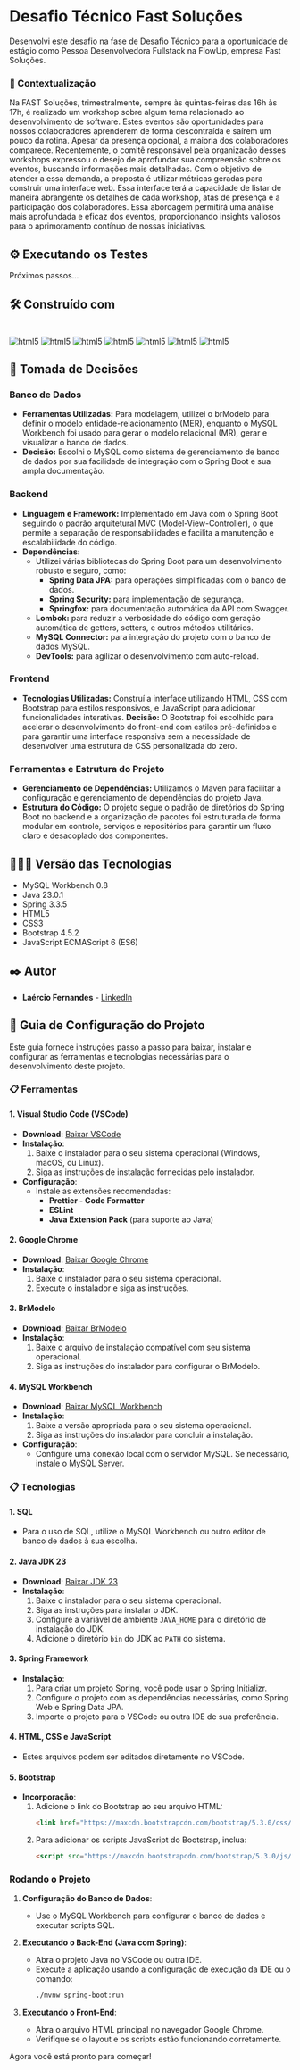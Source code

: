 # Desafio Técnico Fast Soluções 
Desenvolvi este desafio na fase de Desafio Técnico para a oportunidade de estágio como Pessoa Desenvolvedora Fullstack na FlowUp, empresa Fast Soluções.

### 📝 Contextualização
Na FAST Soluções, trimestralmente, sempre às quintas-feiras das 16h às 17h, é
realizado um workshop sobre algum tema relacionado ao desenvolvimento de
software. Estes eventos são oportunidades para nossos colaboradores
aprenderem de forma descontraída e saírem um pouco da rotina. Apesar da
presença opcional, a maioria dos colaboradores comparece.
Recentemente, o comitê responsável pela organização desses workshops
expressou o desejo de aprofundar sua compreensão sobre os eventos, buscando
informações mais detalhadas. Com o objetivo de atender a essa demanda, a
proposta é utilizar métricas geradas para construir uma interface web. Essa
interface terá a capacidade de listar de maneira abrangente os detalhes de
cada workshop, atas de presença e a participação dos colaboradores. Essa
abordagem permitirá uma análise mais aprofundada e eficaz dos eventos,
proporcionando insights valiosos para o aprimoramento contínuo de nossas
iniciativas.

## ⚙️ Executando os Testes
Próximos passos...

## 🛠️ Construído com

<div style="display: inline-block"><br/>
  <img align="center" alt="html5" src="https://img.shields.io/badge/MySQL-00000F?style=for-the-badge&logo=mysql&logoColor=white" />
  <img align="center" alt="html5" src="https://img.shields.io/badge/Java-ED8B00?style=for-the-badge&logo=openjdk&logoColor=white" />
  <img align="center" alt="html5" src="https://img.shields.io/badge/Spring-6DB33F?style=for-the-badge&logo=spring&logoColor=white" />
  <img align="center" alt="html5" src="https://img.shields.io/badge/HTML5-E34F26?style=for-the-badge&logo=html5&logoColor=white" /> 
  <img align="center" alt="html5" src="https://img.shields.io/badge/CSS3-1572B6?style=for-the-badge&logo=css3&logoColor=white" />
  <img align="center" alt="html5" src="https://img.shields.io/badge/Bootstrap-563D7C?style=for-the-badge&logo=bootstrap&logoColor=white" />
  <img align="center" alt="html5" src="https://img.shields.io/badge/JavaScript-323330?style=for-the-badge&logo=javascript&logoColor=F7DF1E" />
</div><br/>

## 🔨 Tomada de Decisões

### Banco de Dados
* **Ferramentas Utilizadas:** Para modelagem, utilizei o brModelo para definir o modelo entidade-relacionamento (MER), enquanto o MySQL Workbench foi usado para gerar o modelo relacional (MR), gerar e visualizar o banco de dados.
* **Decisão:** Escolhi o MySQL como sistema de gerenciamento de banco de dados por sua facilidade de integração com o Spring Boot e sua ampla documentação.
### Backend
* **Linguagem e Framework:** Implementado em Java com o Spring Boot seguindo o padrão arquitetural MVC (Model-View-Controller), o que permite a separação de responsabilidades e facilita a manutenção e escalabilidade do código.
* **Dependências:**
  * Utilizei várias bibliotecas do Spring Boot para um desenvolvimento robusto e seguro, como:
    * **Spring Data JPA:** para operações simplificadas com o banco de dados.
    * **Spring Security:** para implementação de segurança.
    * **Springfox:** para documentação automática da API com Swagger.
  * **Lombok:** para reduzir a verbosidade do código com geração automática de getters, setters, e outros métodos utilitários.
  * **MySQL Connector:** para integração do projeto com o banco de dados MySQL.
  * **DevTools:** para agilizar o desenvolvimento com auto-reload.
### Frontend
* **Tecnologias Utilizadas:** Construí a interface utilizando HTML, CSS com Bootstrap para estilos responsivos, e JavaScript para adicionar funcionalidades interativas.
**Decisão:** O Bootstrap foi escolhido para acelerar o desenvolvimento do front-end com estilos pré-definidos e para garantir uma interface responsiva sem a necessidade de desenvolver uma estrutura de CSS personalizada do zero.
### Ferramentas e Estrutura do Projeto
* **Gerenciamento de Dependências:** Utilizamos o Maven para facilitar a configuração e gerenciamento de dependências do projeto Java.
* **Estrutura do Código:** O projeto segue o padrão de diretórios do Spring Boot no backend e a organização de pacotes foi estruturada de forma modular em controle, serviços e repositórios para garantir um fluxo claro e desacoplado dos componentes.

## 👨🏽‍💻 Versão das Tecnologias

* MySQL Workbench 0.8
* Java 23.0.1
* Spring 3.3.5
* HTML5
* CSS3
* Bootstrap 4.5.2
* JavaScript ECMAScript 6 (ES6)

## ✒️ Autor

* **Laércio Fernandes** - [LinkedIn](https://www.linkedin.com/in/laercio-fernandes/)

## 🚀 Guia de Configuração do Projeto
Este guia fornece instruções passo a passo para baixar, instalar e configurar as ferramentas e tecnologias necessárias para o desenvolvimento deste projeto.

### 📋 Ferramentas

#### 1. Visual Studio Code (VSCode)
- **Download**: [Baixar VSCode](https://code.visualstudio.com/download)
- **Instalação**:
  1. Baixe o instalador para o seu sistema operacional (Windows, macOS, ou Linux).
  2. Siga as instruções de instalação fornecidas pelo instalador.
- **Configuração**:
  - Instale as extensões recomendadas:
    - **Prettier - Code Formatter**
    - **ESLint**
    - **Java Extension Pack** (para suporte ao Java)

#### 2. Google Chrome
- **Download**: [Baixar Google Chrome](https://www.google.com/chrome/)
- **Instalação**:
  1. Baixe o instalador para o seu sistema operacional.
  2. Execute o instalador e siga as instruções.

#### 3. BrModelo
- **Download**: [Baixar BrModelo](https://sourceforge.net/projects/brmodelo/)
- **Instalação**:
  1. Baixe o arquivo de instalação compatível com seu sistema operacional.
  2. Siga as instruções do instalador para configurar o BrModelo.

#### 4. MySQL Workbench
- **Download**: [Baixar MySQL Workbench](https://dev.mysql.com/downloads/workbench/)
- **Instalação**:
  1. Baixe a versão apropriada para o seu sistema operacional.
  2. Siga as instruções do instalador para concluir a instalação.
- **Configuração**:
  - Configure uma conexão local com o servidor MySQL. Se necessário, instale o [MySQL Server](https://dev.mysql.com/downloads/mysql/).

### 📋 Tecnologias

#### 1. SQL
- Para o uso de SQL, utilize o MySQL Workbench ou outro editor de banco de dados à sua escolha.

#### 2. Java JDK 23
- **Download**: [Baixar JDK 23](https://www.oracle.com/java/technologies/javase/jdk23-archive-downloads.html)
- **Instalação**:
  1. Baixe o instalador para o seu sistema operacional.
  2. Siga as instruções para instalar o JDK.
  3. Configure a variável de ambiente `JAVA_HOME` para o diretório de instalação do JDK.
  4. Adicione o diretório `bin` do JDK ao `PATH` do sistema.

#### 3. Spring Framework
- **Instalação**:
  1. Para criar um projeto Spring, você pode usar o [Spring Initializr](https://start.spring.io/).
  2. Configure o projeto com as dependências necessárias, como Spring Web e Spring Data JPA.
  3. Importe o projeto para o VSCode ou outra IDE de sua preferência.

#### 4. HTML, CSS e JavaScript
- Estes arquivos podem ser editados diretamente no VSCode.

#### 5. Bootstrap
- **Incorporação**:
  1. Adicione o link do Bootstrap ao seu arquivo HTML:
     ```html
     <link href="https://maxcdn.bootstrapcdn.com/bootstrap/5.3.0/css/bootstrap.min.css" rel="stylesheet">
     ```
  2. Para adicionar os scripts JavaScript do Bootstrap, inclua:
     ```html
     <script src="https://maxcdn.bootstrapcdn.com/bootstrap/5.3.0/js/bootstrap.bundle.min.js"></script>
     ```

### Rodando o Projeto

1. **Configuração do Banco de Dados**:
   - Use o MySQL Workbench para configurar o banco de dados e executar scripts SQL.

2. **Executando o Back-End (Java com Spring)**:
   - Abra o projeto Java no VSCode ou outra IDE.
   - Execute a aplicação usando a configuração de execução da IDE ou o comando:
     ```bash
     ./mvnw spring-boot:run
     ```

3. **Executando o Front-End**:
   - Abra o arquivo HTML principal no navegador Google Chrome.
   - Verifique se o layout e os scripts estão funcionando corretamente.

Agora você está pronto para começar!

